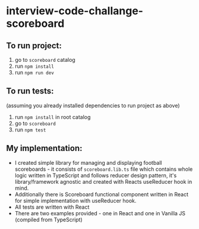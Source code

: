 # interview-code-challange-scoreboard

## To run project:
1. go to `scoreboard` catalog
2. run `npm install`
3. run `npm run dev`

## To run tests:
(assuming you already installed dependencies to run project as above)
1. run `npm install` in root catalog
2. go to `scoreboard`
3. run `npm test`

## My implementation:
- I created simple library for managing and displaying football scoreboards - it consists of `scoreboard.lib.ts` file which contains whole logic written in TypeScript and follows reducer design pattern, it's library/framework agnostic and created with Reacts useReducer hook in mind. 
- Additionally there is Scoreboard functional component written in React for simple implementation with useReducer hook. 
- All tests are written with React
- There are two examples provided - one in React and one in Vanilla JS (compiled from TypeScript)
